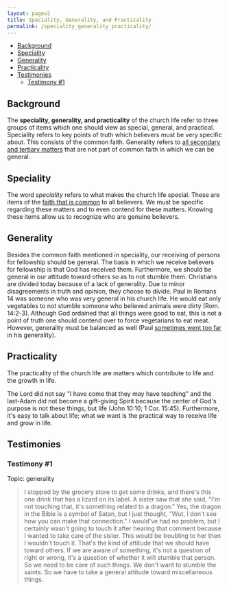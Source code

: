 ```yaml
---
layout: pagev2
title: Speciality, Generality, and Practicality
permalink: /speciality_generality_practicality/
---
```

- [Background](#background)
- [Speciality](#speciality)
- [Generality](#generality)
- [Practicality](#practicality)
- [Testimonies](#testimonies)
  - [Testimony #1](#testimony-1)

## Background

The **speciality, generality, and practicality** of the church life refer to three groups of items which one should view as special, general, and practical. Speciality refers to key points of truth which believers must be very specific about. This consists of the common faith. Generality refers to [all secondary and tertiary matters](../bible#categories-of-truth) that are not part of common faith in which we can be general. 

## Speciality

The word *speciality* refers to what makes the church life special. These are items of the [faith that is common](../common_faith) to all believers. We must be specific regarding these matters and to even contend for these matters. Knowing these items allow us to recognize who are genuine believers.

## Generality

Besides the common faith mentioned in speciality, our receiving of persons for fellowship should be general. The basis in which we receive believers for fellowship is that God has received them. Furthermore, we should be general in our attitude toward others so as to not stumble them. Christians are divided today because of a lack of generality. Due to minor disagreements in truth and opinion, they choose to divide. Paul in Romans 14 was someone who was very general in his church life. He would eat only vegetables to not stumble someone who believed animals were dirty (Rom. 14:2-3). Although God ordained that all things were good to eat, this is not a point of truth one should contend over to force vegetarians to eat meat. However, generality must be balanced as well (Paul [sometimes went too far](../paul#back-to-jerusalem) in his generality).

## Practicality

The practicality of the church life are matters which contribute to life and the growth in life. 

The Lord did not say "I have come that they may have teaching" and the last-Adam did not become a gift-giving Spirit because the center of God's purpose is not these things, but life (John 10:10; 1 Cor. 15:45). Furthermore, it's easy to talk about life; what we want is the practical way to receive life and grow in life.

## Testimonies

### Testimony #1

Topic: generality

>I stopped by the grocery store to get some drinks, and there's this one drink that has a lizard on its label. A sister saw that she said, "I'm not touching that, it's something related to a dragon." Yes, the dragon in the Bible is a symbol of Satan, but I just thought, "Wut, I don't see how you can make that connection." I would've had no problem, but I certainly wasn't going to touch it after hearing that comment because I wanted to take care of the sister. This would be troubling to her then I wouldn't touch it. That's the kind of attitude that we should have toward others. If we are aware of something, it's not a question of right or wrong, it's a question of whether it will stumble that person. So we need to be care of such things. We don't want to stumble the saints. So we have to take a general attitude toward miscellaneous things.